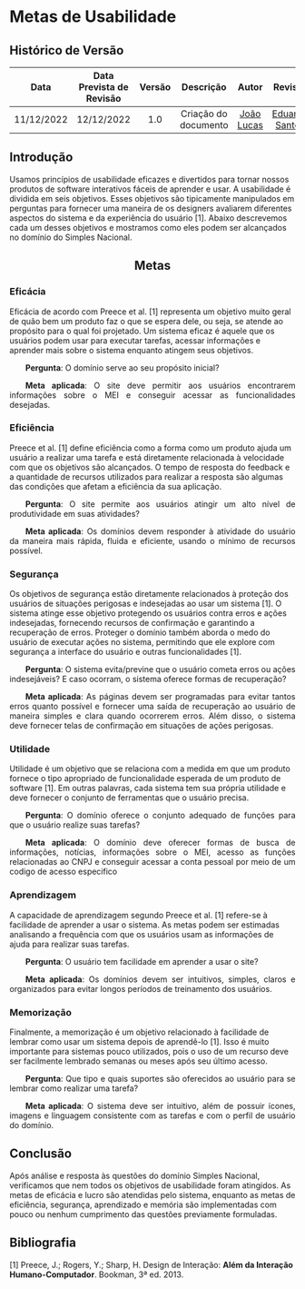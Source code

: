 # Metas de Usabilidade 

## Histórico de Versão 

|Data|Data Prevista de Revisão|Versão|Descrição|Autor|Revisor| 
| :----------: |:-----------:| :------: | :-----------: | :---------: |:---------: | 
|11/12/2022|12/12/2022|1.0|Criação do documento| [João Lucas](https://github.com/HacKairos) |  [Eduardo Santos](https://github.com/edudsan) | 

## Introdução 
Usamos princípios de usabilidade eficazes e divertidos para tornar nossos produtos de software interativos fáceis de aprender e usar. A usabilidade é dividida em seis objetivos. Esses objetivos são tipicamente manipulados em perguntas para fornecer uma maneira de os designers avaliarem diferentes aspectos do sistema e da experiência do usuário [1]. Abaixo descrevemos cada um desses objetivos e mostramos como eles podem ser alcançados no domínio do Simples Nacional. 

<center> 

## Metas 

</center> 

### Eficácia 
Eficácia de acordo com Preece et al. [1] representa um objetivo muito geral de quão bem um produto faz o que se espera dele, ou seja, se atende ao propósito para o qual foi projetado. Um sistema eficaz é aquele que os usuários podem usar para executar tarefas, acessar informações e aprender mais sobre o sistema enquanto atingem seus objetivos. 
<p align = "justify"> &emsp;&emsp;<b>Pergunta</b>: O domínio serve ao seu propósito inicial? </p> 
<p align = "justify"> &emsp;&emsp;<b>Meta aplicada</b>: O site deve permitir aos usuários encontrarem informações sobre o MEI e conseguir acessar as funcionalidades desejadas. </p> 

### Eficiência 
Preece et al. [1] define eficiência como a forma como um produto ajuda um usuário a realizar uma tarefa e está diretamente relacionada à velocidade com que os objetivos são alcançados. O tempo de resposta do feedback e a quantidade de recursos utilizados para realizar a resposta são algumas das condições que afetam a eficiência da sua aplicação. 
<p align = "justify"> &emsp;&emsp;<b>Pergunta</b>: O site permite aos usuários atingir um alto nível de produtividade em suas atividades? </p> 
<p align = "justify"> &emsp;&emsp;<b>Meta aplicada</b>: Os domínios devem responder à atividade do usuário da maneira mais rápida, fluida e eficiente, usando o mínimo de recursos possível. </p>   

### Segurança 

Os objetivos de segurança estão diretamente relacionados à proteção dos usuários de situações perigosas e indesejadas ao usar um sistema [1]. O sistema atinge esse objetivo protegendo os usuários contra erros e ações indesejadas, fornecendo recursos de confirmação e garantindo a recuperação de erros. Proteger o domínio também aborda o medo do usuário de executar ações no sistema, permitindo que ele explore com segurança a interface do usuário e outras funcionalidades [1]. 
<p align = "justify"> &emsp;&emsp;<b>Pergunta</b>: O sistema evita/previne que o usuário cometa erros ou ações indesejáveis? E caso ocorram, o sistema oferece formas de recuperação? </p> 
<p align = "justify"> &emsp;&emsp;<b>Meta aplicada</b>: As páginas devem ser programadas para evitar tantos erros quanto possível e fornecer uma saída de recuperação ao usuário de maneira simples e clara quando ocorrerem erros. Além disso, o sistema deve fornecer telas de confirmação em situações de ações perigosas. </p> 

### Utilidade 
Utilidade é um objetivo que se relaciona com a medida em que um produto fornece o tipo apropriado de funcionalidade esperada de um produto de software [1]. Em outras palavras, cada sistema tem sua própria utilidade e deve fornecer o conjunto de ferramentas que o usuário precisa. 
<p align = "justify"> &emsp;&emsp;<b>Pergunta</b>: O domínio oferece o conjunto adequado de funções para que o usuário realize suas tarefas?</p> 
<p align = "justify"> &emsp;&emsp;<b>Meta aplicada</b>: O domínio deve oferecer formas de busca de informações, notícias, informações sobre o MEI, acesso as funções relacionadas ao CNPJ e conseguir acessar a conta pessoal por meio de um codigo de acesso especifico</p> 

### Aprendizagem 
A capacidade de aprendizagem segundo Preece et al. [1] refere-se à facilidade de aprender a usar o sistema. As metas podem ser estimadas analisando a frequência com que os usuários usam as informações de ajuda para realizar suas tarefas. 
<p align = "justify"> &emsp;&emsp;<b>Pergunta</b>: O usuário tem facilidade em aprender a usar o site? </p> 
<p align = "justify"> &emsp;&emsp;<b>Meta aplicada</b>: Os domínios devem ser intuitivos, simples, claros e organizados para evitar longos períodos de treinamento dos usuários. </p> 

### Memorização 
Finalmente, a memorização é um objetivo relacionado à facilidade de lembrar como usar um sistema depois de aprendê-lo [1]. Isso é muito importante para sistemas pouco utilizados, pois o uso de um recurso deve ser facilmente lembrado semanas ou meses após seu último acesso. 
<p align = "justify"> &emsp;&emsp;<b>Pergunta</b>: Que tipo e quais suportes são oferecidos ao usuário para se lembrar como realizar uma tarefa? </p> 
<p align = "justify"> &emsp;&emsp;<b>Meta aplicada</b>: O sistema deve ser intuitivo, além de possuir ícones, imagens e linguagem consistente com as tarefas e com o perfil de usuário do domínio. </p> 

## Conclusão  
Após análise e resposta às questões do domínio Simples Nacional, verificamos que nem todos os objetivos de usabilidade foram atingidos. As metas de eficácia e lucro são atendidas pelo sistema, enquanto as metas de eficiência, segurança, aprendizado e memória são implementadas com pouco ou nenhum cumprimento das questões previamente formuladas. 

## Bibliografia 
[1] Preece, J.; Rogers, Y.; Sharp, H. Design de Interação: <b>Além da Interação Humano-Computador</b>. Bookman, 3ª ed. 2013.

